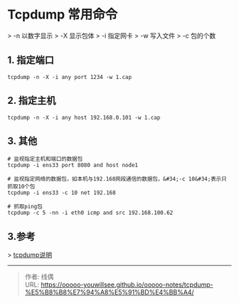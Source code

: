 # Tcpdump 常用命令


&gt; -n 以数字显示
&gt; -X 显示包体
&gt; -i 指定网卡
&gt; -w 写入文件
&gt; -c 包的个数

## 1. 指定端口

```shell
tcpdump -n -X -i any port 1234 -w 1.cap
```

## 2. 指定主机

```shell
tcpdump -n -X -i any host 192.168.0.101 -w 1.cap
```
## 3. 其他
```shell
# 监视指定主机和端口的数据包
tcpdump -i ens33 port 8080 and host node1

# 监视指定网络的数据包，如本机与192.168网段通信的数据包，&#34;-c 10&#34;表示只抓取10个包
tcpdump -i ens33 -c 10 net 192.168

# 抓取ping包
tcpdump -c 5 -nn -i eth0 icmp and src 192.168.100.62
```


## 3.参考

&gt; [tcpdump说明](https://www.jianshu.com/p/d9162722f189)

---

> 作者: 线偶  
> URL: https://ooooo-youwillsee.github.io/ooooo-notes/tcpdump-%E5%B8%B8%E7%94%A8%E5%91%BD%E4%BB%A4/  

